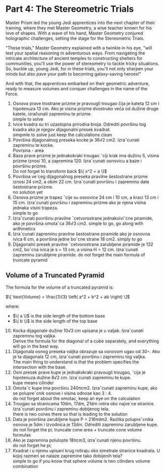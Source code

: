 # Part 4: The Stereometric Trials

Master Prism led the young Jedi apprentices into the next chapter of their training, where they met Master Geometry, a wise teacher known for his love of shapes. With a wave of his hand, Master Geometry conjured holographic challenges, setting the stage for the Stereometric Trials.

"These trials," Master Geometry explained with a twinkle in his eye, "will test your spatial reasoning in adventurous ways. From navigating the intricate architecture of ancient temples to constructing shelters for communities, you'll use the power of stereometry to tackle tricky situations. So, buckle up, young Jedi, for in these trials, you'll not only sharpen your minds but also pave your path to becoming galaxy-saving heroes!" 

And with that, the apprentices embarked on their geometric adventure, ready to measure volumes and conquer challenges in the name of the Force.

1. Osnova prave trostrane prizme je pravougli trougao čija je kateta 12 cm i hipotenuza 13 cm. Ako je visina prizme dvostruko veća od dužine druge katete, izračunati zapreminu te prizme.  
  simple to solve  
2. Ivice kvadra su tri uzastopna prirodna broja. Odrediti površinu tog kvadra ako je njegov dijagonalni presek kvadrat.  
  simpmle to solve just keep the calculations clean  
3. Površina dijagonalnog preseka kocke je 36√2 cm2. Izraˇcunati zapreminu te kocke.  
  Povrsina - area  
4. Baza prave prizme je jednakokraki trougao ˇciji krak ima dužinu 5, visina prizme iznosi 10, a zapremina 120. Izraˇcunati osnovicu a baze i površinu prizme.  
  Do not forget to transform back $\( x^2 = a \)$  
5. Površina ve´ceg dijagonalnog preseka pravilne šestostrane prizme iznosi 24 cm2, a obim 22 cm. Izraˇcunati površinu i zapreminu date šestostrane prizme.  
  no solution yet
6. Osnova prizme je trapez ˇcije su osnovice 24 cm i 10 cm, a kraci 13 cm i 15 cm. Izraˇcunati površinu i zapreminu prizme ako je njena visina jednaka visini trapeza.  
  simple to go  
7. Izraˇcunati površinu pravilne ˇcetvorostrane jednakoiviˇcne piramide, ako je površina omotaˇca 36√3 cm2.
  simple to go, go along with arithmetics  
8. Izraˇcunati zapreminu pravilne šestostrane piramide ako je osnovna ivica 6 cm, a površina jedne boˇcne strane 18 cm2.
  simply to go  
9.  Dijagonalni presek pravilne ˇcetvorostrane zarubljene piramide je 132 cm2, boˇcna ivica je s = 13 cm, a visina H = 12 cm. Izraˇcunati zapreminu zarubljene piramide.
  do not forget the main formula of truncate pyramid
## Volume of a Truncated Pyramid

The formula for the volume of a truncated pyramid is:

$\[ \text{Volume} = \frac{1}{3} \left( a^2 + b^2 + ab \right) \]$

where:
- $\( a \)$ is the side length of the bottom base
- $\( b \)$ is the side length of the top base  
10. Kocka dijagonale dužine 10√3 cm upisana je u valjak. Izraˇcunati zapreminu tog valjka.  
  Derive the formula for the diagonal of a cube separately, and everything will go in the best way.  
11. Dijagonala osnog preseka valjka obrazuje sa osnovom ugao od 30◦. Ako je ta dijagonala 12 cm, izraˇcunati površinu i zapreminu tog valjka.  
  The main thing to understand is that the problem specifies the intersection with the base.  
12. Osni presek prave kupe je jednakokraki pravougli trougao, ˇcija je hipotenuza dužine 8√2 cm. Izraˇcunati zapreminu te kupe.  
  kupe means cilinder  
13. Omotaˇc kupe ima površinu 240πcm2. Izraˇcunati zapreminu kupe, ako se polupreˇcnik osnove i visina odnose kao 3 : 4.  
  do not forget about the omotac, keep an eye on the calculation  
14. Trougao sa stranicama 10dm, 17dm, 21dm rotira oko najve´ce stranice. Izraˇcunati površinu i zapreminu dobijenog tela.  
  there is two cones there so that is leading to the solution  
15. Data je površina zarubljene kupe P = 216πdm2. Razlika polupreˇcnika osnova je 5dm i izvodnica je 13dm. Odrediti zapreminu zarubljene kupe.  
  do not forget the pi; truncate cone area + truncate cone volume formulas
16. Ako je zapremina polulopte 18πcm3, izraˇcunati njenu površinu.  
  do not forget he pi;
17. Kvadrat i u njemu upisani krug rotiraju oko simetrale stranice kvadrata. U kojoj razmeri se nalaze zapremine tako dobijenih tela?  
  simple to go if you know that sphere volume is two cilinders volume combination  
